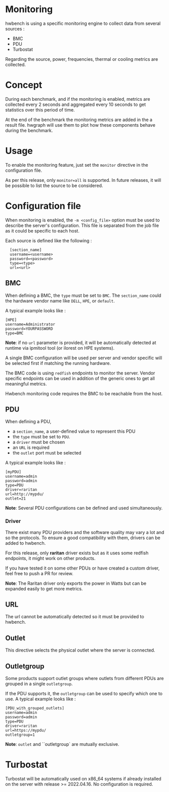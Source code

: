 # Monitoring

hwbench is using a specific monitoring engine to collect data from several sources :
- BMC
- PDU
- Turbostat

Regarding the source, power, frequencies, thermal or cooling metrics are collected.

# Concept
During each benchmark, and if the monitoring is enabled, metrics are collected every 2 seconds and aggregated every 10 seconds to get statistics over this period of time.

At the end of the benchmark the monitoring metrics are added in the a result file. hwgraph will use them to plot how these components behave during the benchmark.

# Usage
To enable the monitoring feature, just set the `monitor` directive in the configuration file.

As per this release, only `monitor=all` is supported. In future releases, it will be possible to list the source to be considered.

# Configuration file
When monitoring is enabled, the `-m <config_file>` option must be used to describe the server's configuration.
This file is separated from the job file as it could be specific to each host.

Each source is defined like the following :

```
  [section_name]
  username=<username>
  password=<password>
  type=<type>
  url=<url>
 ```

 ## BMC
 When defining a BMC, the `type` must be set to `BMC`. The `section_name` could the hardware vendor name like `DELL`, `HPE`, or `default`.

 A typical example looks like :
 
```
[HPE]
username=Administrator
password=YOURPASSWORD
type=BMC
```

**Note**: if no ``url`` parameter is provided, it will be automatically detected at runtime via ipmitool tool (or ilorest on HPE systems).

A single BMC configuration will be used per server and vendor specific will be selected first if matching the running hardware.

The BMC code is using `redfish` endpoints to monitor the server. Vendor specific endpoints can be used in addition of the generic ones to get all meaningful metrics.

Hwbench monitoring code requires the BMC to be reachable from the host.

## PDU
When defining a PDU,
- a `section_name`, a user-defined value to represent this PDU
- the ``type`` must be set to `PDU`.
- a ``driver`` must be chosen
- an ``URL`` is required
- the ``outlet`` port must be selected

 A typical example looks like :

```
[myPDU]
username=admin
password=admin
type=PDU
driver=raritan
url=http://mypdu/
outlet=21
```

**Note**: Several PDU configurations can be defined and used simultaneously.


### Driver
There exist many PDU providers and the software quality may vary a lot and so the protocols. To ensure a good compatibility with them, drivers can be added to hwbench.

For this release, only **raritan** driver exists but as it uses some redfish endpoints, it might work on other products.

If you have tested it on some other PDUs or have created a custom driver, feel free to push a PR for review.

**Note**: The Raritan driver only exports the power in Watts but can be expanded easily to get more metrics.



## URL
The url cannot be automatically detected so it must be provided to hwbench.

## Outlet
This directive selects the physical outlet where the server is connected.

## Outletgroup
Some products support outlet groups where outlets from different PDUs are grouped in a single `outletgroup`.

If the PDU supports it, the `outletgroup` can be used to specify which one to use.
A typical example looks like :

```
[PDU_with_grouped_outlets]
username=admin
password=admin
type=PDU
driver=raritan
url=https://mypdu/
outletgroup=1
```

**Note**: ``outlet`` and ``outletgroup` are mutually exclusive.

# Turbostat
Turbostat will be automatically used on x86_64 systems if already installed on the server with release >= 2022.04.16. No configuration is required.